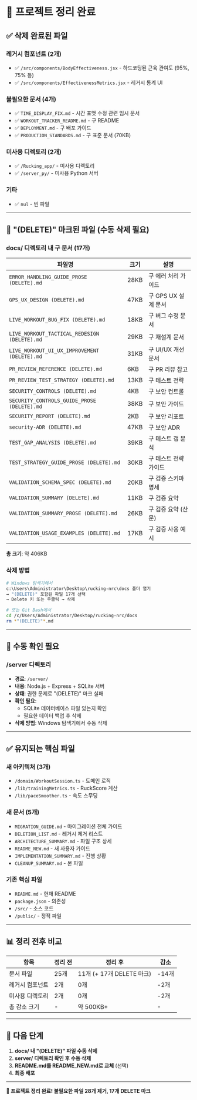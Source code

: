 # 🧹 프로젝트 정리 완료

## ✅ 삭제 완료된 파일

### 레거시 컴포넌트 (2개)
- ✅ `/src/components/BodyEffectiveness.jsx` - 하드코딩된 근육 관여도 (95%, 75% 등)
- ✅ `/src/components/EffectivenessMetrics.jsx` - 레거시 통계 UI

### 불필요한 문서 (4개)
- ✅ `TIME_DISPLAY_FIX.md` - 시간 포맷 수정 관련 임시 문서
- ✅ `WORKOUT_TRACKER_README.md` - 구 README
- ✅ `DEPLOYMENT.md` - 구 배포 가이드
- ✅ `PRODUCTION_STANDARDS.md` - 구 표준 문서 (70KB)

### 미사용 디렉토리 (2개)
- ✅ `/Rucking_app/` - 미사용 디렉토리
- ✅ `/server_py/` - 미사용 Python 서버

### 기타
- ✅ `nul` - 빈 파일

---

## 📝 "(DELETE)" 마크된 파일 (수동 삭제 필요)

### docs/ 디렉토리 내 구 문서 (17개)

| 파일명 | 크기 | 설명 |
|--------|------|------|
| `ERROR_HANDLING_GUIDE_PROSE (DELETE).md` | 28KB | 구 에러 처리 가이드 |
| `GPS_UX_DESIGN (DELETE).md` | 47KB | 구 GPS UX 설계 문서 |
| `LIVE_WORKOUT_BUG_FIX (DELETE).md` | 18KB | 구 버그 수정 문서 |
| `LIVE_WORKOUT_TACTICAL_REDESIGN (DELETE).md` | 29KB | 구 재설계 문서 |
| `LIVE_WORKOUT_UI_UX_IMPROVEMENT (DELETE).md` | 31KB | 구 UI/UX 개선 문서 |
| `PR_REVIEW_REFERENCE (DELETE).md` | 6KB | 구 PR 리뷰 참고 |
| `PR_REVIEW_TEST_STRATEGY (DELETE).md` | 13KB | 구 테스트 전략 |
| `SECURITY_CONTROLS (DELETE).md` | 4KB | 구 보안 컨트롤 |
| `SECURITY_CONTROLS_GUIDE_PROSE (DELETE).md` | 38KB | 구 보안 가이드 |
| `SECURITY_REPORT (DELETE).md` | 2KB | 구 보안 리포트 |
| `security-ADR (DELETE).md` | 47KB | 구 보안 ADR |
| `TEST_GAP_ANALYSIS (DELETE).md` | 39KB | 구 테스트 갭 분석 |
| `TEST_STRATEGY_GUIDE_PROSE (DELETE).md` | 30KB | 구 테스트 전략 가이드 |
| `VALIDATION_SCHEMA_SPEC (DELETE).md` | 20KB | 구 검증 스키마 명세 |
| `VALIDATION_SUMMARY (DELETE).md` | 11KB | 구 검증 요약 |
| `VALIDATION_SUMMARY_PROSE (DELETE).md` | 26KB | 구 검증 요약 (산문) |
| `VALIDATION_USAGE_EXAMPLES (DELETE).md` | 17KB | 구 검증 사용 예시 |

**총 크기**: 약 406KB

### 삭제 방법
```bash
# Windows 탐색기에서
c:\Users\Administrator\Desktop\rucking-nrc\docs 폴더 열기
→ "(DELETE)" 포함된 파일 17개 선택
→ Delete 키 또는 우클릭 → 삭제

# 또는 Git Bash에서
cd /c/Users/Administrator/Desktop/rucking-nrc/docs
rm *"(DELETE)"*.md
```

---

## 🚧 수동 확인 필요

### /server 디렉토리
- **경로**: `/server/`
- **내용**: Node.js + Express + SQLite 서버
- **상태**: 권한 문제로 "(DELETE)" 마크 실패
- **확인 필요**:
  - SQLite 데이터베이스 파일 있는지 확인
  - 필요한 데이터 백업 후 삭제
- **삭제 방법**: Windows 탐색기에서 수동 삭제

---

## ✅ 유지되는 핵심 파일

### 새 아키텍처 (3개)
- `/domain/WorkoutSession.ts` - 도메인 로직
- `/lib/trainingMetrics.ts` - RuckScore 계산
- `/lib/paceSmoother.ts` - 속도 스무딩

### 새 문서 (5개)
- `MIGRATION_GUIDE.md` - 마이그레이션 전체 가이드
- `DELETION_LIST.md` - 레거시 제거 리스트
- `ARCHITECTURE_SUMMARY.md` - 파일 구조 상세
- `README_NEW.md` - 새 사용자 가이드
- `IMPLEMENTATION_SUMMARY.md` - 진행 상황
- `CLEANUP_SUMMARY.md` - 본 파일

### 기존 핵심 파일
- `README.md` - 현재 README
- `package.json` - 의존성
- `/src/` - 소스 코드
- `/public/` - 정적 파일

---

## 📊 정리 전후 비교

| 항목 | 정리 전 | 정리 후 | 감소 |
|------|---------|---------|------|
| 문서 파일 | 25개 | 11개 (+ 17개 DELETE 마크) | -14개 |
| 레거시 컴포넌트 | 2개 | 0개 | -2개 |
| 미사용 디렉토리 | 2개 | 0개 | -2개 |
| 총 감소 크기 | - | 약 500KB+ | - |

---

## 🎯 다음 단계

1. **docs/ 내 "(DELETE)" 파일 수동 삭제**
2. **server/ 디렉토리 확인 후 수동 삭제**
3. **README.md를 README_NEW.md로 교체** (선택)
4. **최종 배포**

---

**🎉 프로젝트 정리 완료! 불필요한 파일 28개 제거, 17개 DELETE 마크**
